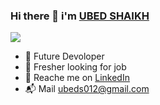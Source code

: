 ### Hi there 👋 i'm [UBED SHAIKH](https://github.com/ubeds12) 

 

<!--
**ubeds12/ubeds12** is a ✨ _special_ ✨ repository because its `README.md` (this file) appears on your GitHub profile.

Here are some ideas to get you started:

- 🌱 I’m currently learning ...
- 👯 I’m looking to collaborate on ...
- 🤔 I’m looking for help with ...
- 💬 Ask me about ...
- 📫 How to reach me: ...
- 😄 Pronouns: ...
- ⚡ Fun fact: ...
-->
![](https://komarev.com/ghpvc/?username=ubeds12&color=red&style=for-the-badge)

- 🔭 Future Devoloper 
- 🔎 Fresher looking for job
- 📱 Reache me on [LinkedIn](https://www.linkedin.com/in/ubed-shaikh)
- 📬 Mail ubeds012@gmail.com




